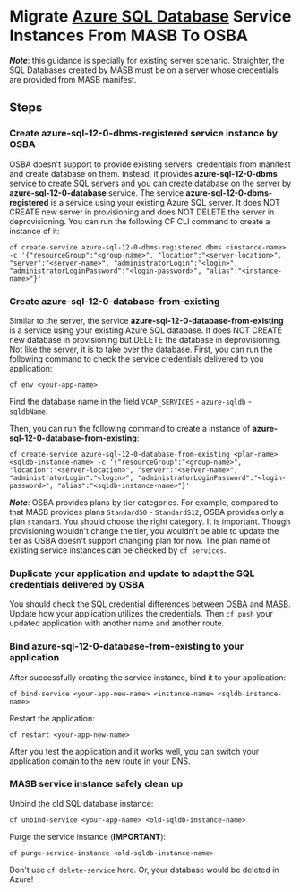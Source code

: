 # Migrate [Azure SQL Database](https://azure.microsoft.com/en-us/services/sql-database/) Service Instances From MASB To OSBA

***Note***: this guidance is specially for existing server scenario. Straighter, the SQL Databases created by MASB must be on a server whose credentials are provided from MASB manifest.

## Steps

### Create azure-sql-12-0-dbms-registered service instance by OSBA

OSBA doesn't support to provide existing servers' credentials from manifest and create database on them. Instead, it provides **azure-sql-12-0-dbms** service to create SQL servers and you can create database on the server by **azure-sql-12-0-database** service. The service **azure-sql-12-0-dbms-registered** is a service using your existing Azure SQL server. It does NOT CREATE new server in provisioning and does NOT DELETE the server in deprovisioning. You can run the following CF CLI command to create a instance of it:

```
cf create-service azure-sql-12-0-dbms-registered dbms <instance-name> -c '{"resourceGroup":"<group-name>", "location":"<server-location>", "server":"<server-name>", "administratorLogin":"<login>", "administratorLoginPassword":"<login-password>", "alias":"<instance-name>"}'
```

### Create azure-sql-12-0-database-from-existing

Similar to the server, the service **azure-sql-12-0-database-from-existing** is a service using your existing Azure SQL database. It does NOT CREATE new database in provisioning but DELETE the database in deprovisioning. Not like the server, it is to take over the database. First, you can run the following command to check the service credentials delivered to you application:

```
cf env <your-app-name>
```

Find the database name in the field `VCAP_SERVICES` - `azure-sqldb` - `sqldbName`.

Then, you can run the following command to create a instance of **azure-sql-12-0-database-from-existing**:

```
cf create-service azure-sql-12-0-database-from-existing <plan-name> <sqldb-instance-name> -c '{"resourceGroup":"<group-name>", "location":"<server-location>", "server":"<server-name>", "administratorLogin":"<login>", "administratorLoginPassword":"<login-password>", "alias":"<sqldb-instance-name>"}'
```

***Note***: OSBA provides plans by tier categories. For example, compared to that MASB provides plans `StandardS0` - `StandardS12`, OSBA provides only a plan `standard`. You should choose the right category. It is important. Though provisioning wouldn't change the tier, you wouldn't be able to update the tier as OSBA doesn't support changing plan for now. The plan name of existing service instances can be checked by `cf services`.

### Duplicate your application and update to adapt the SQL credentials delivered by OSBA

You should check the SQL credential differences between [OSBA](../modules/mssql.md#credentials-1) and [MASB](https://github.com/Azure/meta-azure-service-broker/blob/master/docs/azure-sql-db.md#format-of-credentials). Update how your application utilizes the credentials. Then `cf push` your updated application with another name and another route.

### Bind azure-sql-12-0-database-from-existing to your application

After successfully creating the service instance, bind it to your application:

```
cf bind-service <your-app-new-name> <instance-name> <sqldb-instance-name>
```

Restart the application:

```
cf restart <your-app-new-name>
```

After you test the application and it works well, you can switch your application domain to the new route in your DNS.

### MASB service instance safely clean up

Unbind the old SQL database instance:

```
cf unbind-service <your-app-name> <old-sqldb-instance-name>
```

Purge the service instance (**IMPORTANT**):

```
cf purge-service-instance <old-sqldb-instance-name>
```

Don't use `cf delete-service` here. Or, your database would be deleted in Azure!
